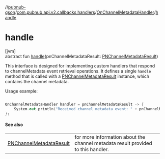 //[pubnub-gson](../../../index.md)/[com.pubnub.api.v2.callbacks.handlers](../index.md)/[OnChannelMetadataHandler](index.md)/[handle](handle.md)

# handle

[jvm]\
abstract fun [handle](handle.md)(pnChannelMetadataResult: [PNChannelMetadataResult](../../com.pubnub.api.models.consumer.objects_api.channel/-p-n-channel-metadata-result/index.md))

 This interface is designed for implementing custom handlers that respond to channelMetadata event retrieval operations. It defines a single `handle` method that is called with a [PNChannelMetadataResult](../../com.pubnub.api.models.consumer.objects_api.channel/-p-n-channel-metadata-result/index.md) instance, which contains the channel metadata. 

 Usage example: 

```kotlin

OnChannelMetadataHandler handler = pnChannelMetadataResult -> {
    System.out.println("Received channel metadata event: " + pnChannelMetadataResult.getEvent());
};

```

#### See also

| | |
|---|---|
| [PNChannelMetadataResult](../../com.pubnub.api.models.consumer.objects_api.channel/-p-n-channel-metadata-result/index.md) | for more information about the channel metadata result provided to this handler. |
